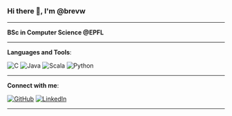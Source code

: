 ### Hi there 👋, I'm @brevw

---

**BSc in Computer Science @EPFL**

---

**Languages and Tools**:

![C](https://img.shields.io/badge/-C-00599C?style=flat-square&logo=c&logoColor=white)
![Java](https://img.shields.io/badge/-Java-007396?style=flat-square&logo=java&logoColor=white)
![Scala](https://img.shields.io/badge/-Scala-DC322F?style=flat-square&logo=scala&logoColor=white)
![Python](https://img.shields.io/badge/-Python-3776AB?style=flat-square&logo=python&logoColor=white)

---


**Connect with me**:

[![GitHub](https://img.shields.io/badge/-GitHub-181717?style=flat-square&logo=github&logoColor=white)](https://github.com/brewv)
[![LinkedIn](https://img.shields.io/badge/-LinkedIn-0A66C2?style=flat-square&logo=linkedin&logoColor=white)](https://www.linkedin.com/in/ahmed-tlili-7032a6288/)
<!-- To add twitter account later  [![Twitter](https://img.shields.io/badge/-Twitter-1DA1F2?style=flat-square&logo=twitter&logoColor=white)](https://twitter.com/TBD) -->

---
<!--
**GitHub Stats**:

![GitHub Stats](https://github-readme-stats.vercel.app/api?username=brewv&show_icons=true&hide=stars&count_private=true&theme=radical)

---

**Top Languages**:

![Top Languages](https://github-readme-stats.vercel.app/api/top-langs/?username=brewv&layout=compact&theme=radical) -->

